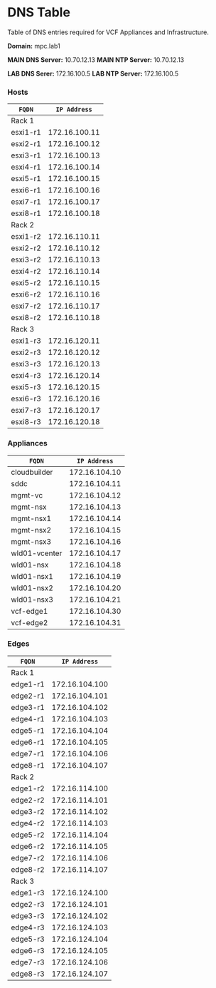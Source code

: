 # DNS Table
Table of DNS entries required for VCF Appliances and Infrastructure.

**Domain:** mpc.lab1

**MAIN DNS Server:** 10.70.12.13
**MAIN NTP Server:** 10.70.12.13

**LAB DNS Serer:** 172.16.100.5
**LAB NTP Server:** 172.16.100.5

### Hosts
| <code style="Yellow">FQDN</code> | <code style="Yellow">IP Address</code> |
| -------------------------------- | -------------------------------------- |
| Rack 1                           |                                        |
| esxi1-r1                         | 172.16.100.11                          |
| esxi2-r1                         | 172.16.100.12                          |
| esxi3-r1                         | 172.16.100.13                          |
| esxi4-r1                         | 172.16.100.14                          |
| esxi5-r1                         | 172.16.100.15                          |
| esxi6-r1                         | 172.16.100.16                          |
| esxi7-r1                         | 172.16.100.17                          |
| esxi8-r1                         | 172.16.100.18                          |
| Rack 2                           |                                        |
| esxi1-r2                         | 172.16.110.11                          |
| esxi2-r2                         | 172.16.110.12                          |
| esxi3-r2                         | 172.16.110.13                          |
| esxi4-r2                         | 172.16.110.14                          |
| esxi5-r2                         | 172.16.110.15                          |
| esxi6-r2                         | 172.16.110.16                          |
| esxi7-r2                         | 172.16.110.17                          |
| esxi8-r2                         | 172.16.110.18                          |
| Rack 3                           |                                        |
| esxi1-r3                         | 172.16.120.11                          |
| esxi2-r3                         | 172.16.120.12                          |
| esxi3-r3                         | 172.16.120.13                          |
| esxi4-r3                         | 172.16.120.14                          |
| esxi5-r3                         | 172.16.120.15                          |
| esxi6-r3                         | 172.16.120.16                          |
| esxi7-r3                         | 172.16.120.17                          |
| esxi8-r3                         | 172.16.120.18                          |

### Appliances
| <code style="Yellow">FQDN</code> | <code style="Yellow">IP Address</code> |
| -------------------------------- | -------------------------------------- |
| cloudbuilder                     | 172.16.104.10                          |
| sddc                             | 172.16.104.11                          |
| mgmt-vc                          | 172.16.104.12                          |
| mgmt-nsx                         | 172.16.104.13                          |
| mgmt-nsx1                        | 172.16.104.14                          |
| mgmt-nsx2                        | 172.16.104.15                          |
| mgmt-nsx3                        | 172.16.104.16                          |
| wld01-vcenter                    | 172.16.104.17                          |
| wld01-nsx                        | 172.16.104.18                          |
| wld01-nsx1                       | 172.16.104.19                          |
| wld01-nsx2                       | 172.16.104.20                          |
| wld01-nsx3                       | 172.16.104.21                          |
| vcf-edge1                        | 172.16.104.30                          |
| vcf-edge2                        | 172.16.104.31                          |

### Edges
| <code style="Yellow">FQDN</code> | <code style="Yellow">IP Address</code> |
| -------------------------------- | -------------------------------------- |
| Rack 1                           |                                        |
| edge1-r1                         | 172.16.104.100                         |
| edge2-r1                         | 172.16.104.101                         |
| edge3-r1                         | 172.16.104.102                         |
| edge4-r1                         | 172.16.104.103                         |
| edge5-r1                         | 172.16.104.104                         |
| edge6-r1                         | 172.16.104.105                         |
| edge7-r1                         | 172.16.104.106                         |
| edge8-r1                         | 172.16.104.107                         |
| Rack 2                           |                                        |
| edge1-r2                         | 172.16.114.100                         |
| edge2-r2                         | 172.16.114.101                         |
| edge3-r2                         | 172.16.114.102                         |
| edge4-r2                         | 172.16.114.103                         |
| edge5-r2                         | 172.16.114.104                         |
| edge6-r2                         | 172.16.114.105                         |
| edge7-r2                         | 172.16.114.106                         |
| edge8-r2                         | 172.16.114.107                         |
| Rack 3                           |                                        |
| edge1-r3                         | 172.16.124.100                         |
| edge2-r3                         | 172.16.124.101                         |
| edge3-r3                         | 172.16.124.102                         |
| edge4-r3                         | 172.16.124.103                         |
| edge5-r3                         | 172.16.124.104                         |
| edge6-r3                         | 172.16.124.105                         |
| edge7-r3                         | 172.16.124.106                         |
| edge8-r3                         | 172.16.124.107                         |

